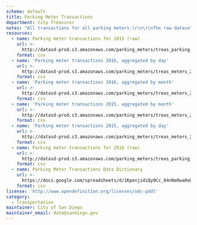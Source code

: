```yaml
---
schema: default
title: Parking Meter Transactions
department: City Treasurer
notes: "All transactions for all parking meters.\r\n\r\nThe raw datasets are large and may be difficult to work with. Aggregated versions are also available below."
resources:
  - name: Parking meter transactions for 2015 (raw)
    url: >-
      http://datasd-prod.s3.amazonaws.com/parking_meters/treas_parking_payments_2015_datasd.csv
    format: csv
  - name: 'Parking meter transactions 2016, aggregated by day'
    url: >-
      http://datasd-prod.s3.amazonaws.com/parking_meters/treas_meters_2016_pole_by_mo_day_datasd.csv
    format: csv
  - name: 'Parking meter transactions 2016, aggregated by month'
    url: >-
      http://datasd-prod.s3.amazonaws.com/parking_meters/treas_meters_2016_pole_by_month_datasd.csv
    format: csv
  - name: 'Parking meter transactions 2015, aggregated by month'
    url: >-
      http://datasd-prod.s3.amazonaws.com/parking_meters/treas_meters_2015_pole_by_month_datasd.csv
    format: csv
  - name: 'Parking meter transactions 2015, aggregated by day'
    url: >-
      http://datasd-prod.s3.amazonaws.com/parking_meters/treas_meters_2015_pole_by_mo_day_datasd.csv
    format: csv
  - name: Parking meter transactions for 2016 (raw)
    url: >-
      http://datasd-prod.s3.amazonaws.com/parking_meters/treas_parking_payments_2016_datasd.csv
    format: csv
  - name: Parking Meter Transactions Data Dictionary
    url: >-
      https://docs.google.com/spreadsheets/d/1KpenjidiQy0Cc_84nNeOwa0oUIbRz_L10-i50EdW_5A/pub?gid=0&single=true&output=csv
    format: csv
license: 'http://www.opendefinition.org/licenses/odc-pddl'
category:
  - Transportation
maintainer: City of San Diego
maintainer_email: data@sandiego.gov
---
```

